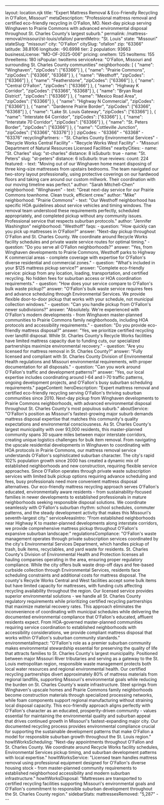 ---
layout: location.njk
title: "Expert Mattress Removal & Eco-Friendly Recycling in O'Fallon, Missouri" metaDescription: "Professional mattress removal and certified eco-friendly recycling in O'Fallon, MO. Next-day pickup serving Winghaven to Prairie Commons with advanced environmental disposal throughout St. Charles County's largest suburb."
permalink: /mattress-removal/missouri/st-louis/ofallon/ parentMetro: "St. Louis" state: "Missouri" stateSlug: "missouri"
city: "O'Fallon" citySlug: "ofallon" zip: "63366" latitude: 38.8106 longitude: -90.6998 tier: 2 population: 93663 businessLicense: "MO-OF-2025-006" pricing: oneItem: 125 twoItems: 155 threeItems: 180 isPopular: twoItems serviceArea: "O'Fallon, Missouri and surrounding St. Charles County communities" neighborhoods: [ { "name": "Winghaven", "zipCodes": ["63366"] }, { "name": "Prairie Commons", "zipCodes": ["63366", "63368"] }, { "name": "Westhoff", "zipCodes": ["63366"] }, { "name": "Featherstone", "zipCodes": ["63366"] }, { "name": "Central O'Fallon", "zipCodes": ["63366"] }, { "name": "Highway K Corridor", "zipCodes": ["63366", "63368"] }, { "name": "Bryan Road District", "zipCodes": ["63366"] }, { "name": "Mexico Road Area", "zipCodes": ["63366"] }, { "name": "Highway N Commercial", "zipCodes": ["63366"] }, { "name": "Dardenne Prairie Border", "zipCodes": ["63366", "63368"] }, { "name": "Lake St. Louis Gateway", "zipCodes": ["63366"] }, { "name": "Interstate 64 Corridor", "zipCodes": ["63366"] }, { "name": "Interstate 70 Corridor", "zipCodes": ["63366"] }, { "name": "St. Peters Border", "zipCodes": ["63366"] }, { "name": "Cottleville Junction", "zipCodes": ["63366", "63376"] } ] zipCodes: - "63366" - "63368" - "63376" recyclingPartners: - "St. Charles County Environmental Services" - "Recycle Works Central Facility" - "Recycle Works West Facility" - "Missouri Department of Natural Resources Licensed Facilities" nearbyCities: - name: "St. Charles" slug: "st-charles" distance: 8 isSuburb: true - name: "St. Peters" slug: "st-peters" distance: 6 isSuburb: true reviews: count: 224 featured: - text: "Moving out of our Winghaven home meant disposing of three king-size mattresses from upstairs bedrooms. The team navigated our two-story layout professionally, using protective coverings on our hardwood floors and taking care around our custom millwork. Their coordination with our moving timeline was perfect." author: "Sarah Mitchell-Chen" neighborhood: "Winghaven" - text: "Great next-day service for our Prairie Commons townhome. Clean truck, efficient crew." author: "Mike" neighborhood: "Prairie Commons" - text: "Our Westhoff neighborhood has specific HOA guidelines about service vehicles and timing windows. The removal team understood these requirements perfectly, scheduled appropriately, and completed pickup without any community issues. Professional service that respects suburban protocols." author: "Jennifer Washington" neighborhood: "Westhoff" faqs: - question: "How quickly can you pick up mattresses in O'Fallon?" answer: "Next-day pickup throughout O'Fallon and St. Charles County. We coordinate around Recycle Works facility schedules and private waste service routes for optimal timing." - question: "Do you serve all O'Fallon neighborhoods?" answer: "Yes, from Winghaven developments to Prairie Commons, Westhoff parks to Highway K commercial areas - complete coverage with expertise for O'Fallon's diverse residential and commercial zones." - question: "What's included in your $125 mattress pickup service?" answer: "Complete eco-friendly service: pickup from any location, loading, transportation, and certified recycling. No hidden fees for suburban access or HOA coordination requirements." - question: "How does your service compare to O'Fallon's bulk waste pickup?" answer: "O'Fallon's bulk waste service requires fees and advance scheduling through Environmental Services. We provide flexible door-to-door pickup that works with your schedule, not municipal collection windows." - question: "Can you handle pickup from O'Fallon's newer subdivisions?" answer: "Absolutely. We're experienced with O'Fallon's modern developments - from Winghaven master-planned communities to Prairie Commons family neighborhoods, including HOA protocols and accessibility requirements." - question: "Do you provide eco-friendly mattress disposal?" answer: "Yes, we prioritize certified recycling over landfill disposal. While St. Charles County's Recycle Works facilities have limited mattress capacity due to funding cuts, our specialized partnerships maximize environmental recovery." - question: "Are you licensed for mattress removal in St. Charles County?" answer: "Fully licensed and compliant with St. Charles County Division of Environmental Health regulations and Missouri environmental requirements, with proper documentation for all disposals." - question: "Can you work around O'Fallon's traffic and development patterns?" answer: "Yes, our local expertise includes coordinating around I-64 and I-70 traffic patterns, ongoing development projects, and O'Fallon's busy suburban scheduling requirements." pageContent: heroDescription: "Expert mattress removal and certified eco-friendly recycling serving O'Fallon's thriving suburban communities since 2010. Next-day pickup from Winghaven developments to Prairie Commons neighborhoods, with advanced environmental disposal throughout St. Charles County's most populous suburb." aboutService: "O'Fallon's position as Missouri's fastest-growing major suburb demands mattress disposal expertise that matches this community's quality expectations and environmental consciousness. As St. Charles County's largest municipality with over 93,000 residents, this master-planned community spans 30 square miles between major interstate corridors, creating unique logistics challenges for bulk item removal. From navigating the upscale residential developments in Winghaven to coordinating with HOA protocols in Prairie Commons, our mattress removal service understands O'Fallon's sophisticated suburban character. The city's rapid 102% population growth since 2000 has created a dynamic mix of established neighborhoods and new construction, requiring flexible service approaches. Since O'Fallon operates through private waste subscription services with limited bulk pickup options requiring advance scheduling and fees, busy professionals need more convenient mattress disposal alternatives. Our eco-friendly mattress recycling approach serves O'Fallon's educated, environmentally aware residents - from sustainability-focused families in newer developments to established professionals in mature neighborhoods seeking responsible disposal solutions. We coordinate seamlessly with O'Fallon's suburban rhythm: school schedules, commuter patterns, and the steady development activity that makes this Missouri's seventh-largest city." serviceAreasIntro: "From established neighborhoods near Highway K to master-planned developments along interstate corridors, we provide comprehensive mattress pickup throughout O'Fallon's expansive suburban landscape:" regulationsCompliance: "O'Fallon's waste management operates through private subscription services coordinated by the city's Environmental Services Department, which handles pickup of trash, bulk items, recyclables, and yard waste for residents. St. Charles County's Division of Environmental Health and Protection licenses all hauling companies operating in the area, ensuring proper regulatory compliance. While the city offers bulk waste drop-off days and fee-based curbside collection through Environmental Services, residents face scheduling constraints and additional costs for mattress disposal. The county's Recycle Works Central and West facilities accept some bulk items but have limited capacity for mattresses, with funding cuts affecting recycling availability throughout the region. Our licensed service provides superior environmental solutions - we handle all St. Charles County regulatory requirements while prioritizing certified recycling partnerships that maximize material recovery rates. This approach eliminates the inconvenience of coordinating with municipal schedules while delivering the documented environmental compliance that O'Fallon's educated, affluent residents expect. From HOA-governed master-planned communities requiring service coordination to established neighborhoods with accessibility considerations, we provide compliant mattress disposal that works within O'Fallon's suburban community standards." environmentalImpact: "O'Fallon's role as a premier suburban community makes environmental stewardship essential for preserving the quality of life that attracts families to St. Charles County's largest municipality. Positioned between major Missouri River tributaries and serving as a gateway to the St. Louis metropolitan region, responsible waste management protects both local water resources and regional environmental health. Our certified recycling partnerships divert approximately 80% of mattress materials from regional landfills, supporting Missouri's environmental goals while reducing the burden on St. Charles County's waste infrastructure. Steel springs from Winghaven's upscale homes and Prairie Commons family neighborhoods become construction materials through specialized processing networks, while foam components support regional manufacturing without straining local disposal capacity. This eco-friendly approach aligns perfectly with O'Fallon's character as an educated, prosperity-driven community - values essential for maintaining the environmental quality and suburban appeal that drives continued growth in Missouri's fastest-expanding major city. Our documented recycling process provides environmental compliance crucial for supporting the sustainable development patterns that make O'Fallon a model for responsible suburban growth throughout the St. Louis region." howItWorksScheduling: "Next-day appointments throughout O'Fallon and St. Charles County. We coordinate around Recycle Works facility schedules, Environmental Services pickup timing, and suburban development patterns with local expertise." howItWorksService: "Licensed team handles mattress removal using professional equipment designed for O'Fallon's diverse housing stock - from master-planned community requirements to established neighborhood accessibility and modern suburban infrastructure." howItWorksDisposal: "Mattresses are transported to certified recycling facilities supporting Missouri's environmental goals and O'Fallon's commitment to responsible suburban development throughout the St. Charles County region." sidebarStats: mattressesRemoved: "5,287" ---